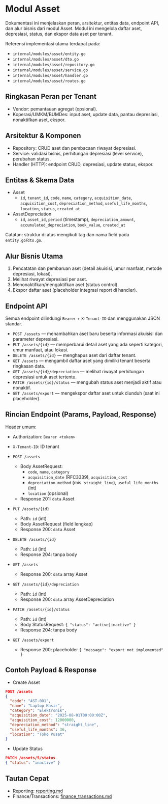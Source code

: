 # Modul Asset

Dokumentasi ini menjelaskan peran, arsitektur, entitas data, endpoint API, dan alur bisnis dari modul Asset. Modul ini mengelola daftar aset, depresiasi, status, dan ekspor data aset per tenant.

Referensi implementasi utama terdapat pada:
- `internal/modules/asset/entity.go`
- `internal/modules/asset/dto.go`
- `internal/modules/asset/repository.go`
- `internal/modules/asset/service.go`
- `internal/modules/asset/handler.go`
- `internal/modules/asset/routes.go`

## Ringkasan Peran per Tenant

- Vendor: pemantauan agregat (opsional).
- Koperasi/UMKM/BUMDes: input aset, update data, pantau depresiasi, nonaktifkan aset, ekspor.

## Arsitektur & Komponen

- Repository: CRUD aset dan pembacaan riwayat depresiasi.
- Service: validasi bisnis, perhitungan depresiasi (level service), perubahan status.
- Handler (HTTP): endpoint CRUD, depresiasi, update status, ekspor.

## Entitas & Skema Data

- Asset
  - `id`, `tenant_id`, `code`, `name`, `category`, `acquisition_date`, `acquisition_cost`, `depreciation_method`, `useful_life_months`, `location`, `status`, `created_at`
- AssetDepreciation
  - `id`, `asset_id`, `period` (timestamp), `depreciation_amount`, `accumulated_depreciation`, `book_value`, `created_at`

Catatan: struktur di atas mengikuti tag dan nama field pada `entity.go`/`dto.go`.

## Alur Bisnis Utama

1) Pencatatan dan pembaruan aset (detail akuisisi, umur manfaat, metode depresiasi, lokasi).
2) Melihat riwayat depresiasi per aset.
3) Menonaktifkan/mengaktifkan aset (status control).
4) Ekspor daftar aset (placeholder integrasi report di handler).

## Endpoint API

Semua endpoint dilindungi `Bearer` + `X-Tenant-ID` dan menggunakan JSON standar.

 - `POST /assets` — menambahkan aset baru beserta informasi akuisisi dan parameter depresiasi.
 - `PUT /assets/{id}` — memperbarui detail aset yang ada seperti kategori, umur manfaat, atau lokasi.
 - `DELETE /assets/{id}` — menghapus aset dari daftar tenant.
 - `GET /assets` — mengambil daftar aset yang dimiliki tenant beserta ringkasan data.
 - `GET /assets/{id}/depreciation` — melihat riwayat perhitungan depresiasi untuk aset tertentu.
 - `PATCH /assets/{id}/status` — mengubah status aset menjadi aktif atau nonaktif.
 - `GET /assets/export` — mengekspor daftar aset untuk diunduh (saat ini placeholder).

## Rincian Endpoint (Params, Payload, Response)

Header umum:
- Authorization: `Bearer <token>`
- `X-Tenant-ID`: ID tenant

- `POST /assets`
  - Body AssetRequest:
    - `code`, `name`, `category`
    - `acquisition_date` (RFC3339), `acquisition_cost`
    - `depreciation_method` (mis. `straight_line`), `useful_life_months` (int)
    - `location` (opsional)
  - Response 201: `data` Asset

- `PUT /assets/{id}`
  - Path: `id` (int)
  - Body AssetRequest (field lengkap)
  - Response 200: `data` Asset

- `DELETE /assets/{id}`
  - Path: `id` (int)
  - Response 204: tanpa body

- `GET /assets`
  - Response 200: `data` array Asset

- `GET /assets/{id}/depreciation`
  - Path: `id` (int)
  - Response 200: `data` array AssetDepreciation

- `PATCH /assets/{id}/status`
  - Path: `id` (int)
  - Body StatusRequest: `{ "status": "active|inactive" }`
  - Response 204: tanpa body

- `GET /assets/export`
  - Response 200: placeholder `{ "message": "export not implemented" }`

## Contoh Payload & Response

- Create Asset
```json
POST /assets
{
  "code": "AST-001",
  "name": "Laptop Kasir",
  "category": "Elektronik",
  "acquisition_date": "2025-08-01T00:00:00Z",
  "acquisition_cost": 12000000,
  "depreciation_method": "straight_line",
  "useful_life_months": 36,
  "location": "Toko Pusat"
}
```

- Update Status
```json
PATCH /assets/5/status
{ "status": "inactive" }
```

## Tautan Cepat

- Reporting: [reporting.md](reporting.md)
- Finance/Transactions: [finance_transactions.md](finance_transactions.md)
